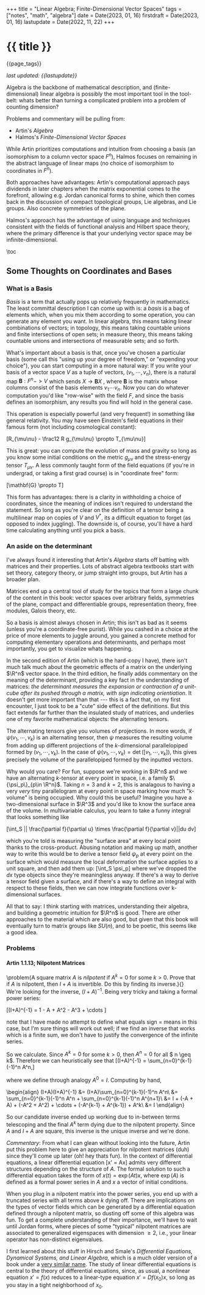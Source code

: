 +++
title = "Linear Algebra; Finite-Dimensional Vector Spaces"
tags = ["notes", "math", "algebra"]
date = Date(2023, 01, 16)
firstdraft = Date(2023, 01, 16)
lastupdate = Date(2022, 11, 22)
+++

# {{ title }}

{{page_tags}}

*last updated: {{lastupdate}}*

Algebra is the backbone of mathematical description, and
(finite-dimensional) linear algebra is possibly the most important
tool in the tool-belt: whats better than turning a complicated problem
into a problem of counting dimension?

Problems and commentary will be pulling from:
- Artin's *Algebra*
- Halmos's *Finite-Dimensional Vector Spaces*

While Artin prioritizes computations and intuition from choosing a
basis (an isomorphism to a column vector space $F^n$), Halmos
focuses on remaining in the abstract language of linear maps (no
choice of isomorphism to coordinates in $F^n$). 

Both approaches have advantages: Artin's computational approach pays
dividends in later chapters when the matrix exponential comes to the
forefront, allowing e.g. Jordan canonical forms to shine, which then
comes back in the discussion of compact topological groups, Lie
algebras, and Lie groups. Also concrete symmetries of the plane.

Halmos's approach has the advantage of using language and techniques
consistent with the fields of functional analysis and Hilbert space
theory, where the primary difference is that your underlying vector
space may be infinite-dimensional.

\toc

## Some Thoughts on Coordinates and Bases
### What is a Basis
*Basis* is a term that actually pops up relatively frequently in
mathematics. The least committal description I can come up with is:
a *basis* is a bag of elements which, when you mix them according to
some operation, you can generate any element you want. In linear
algebra, this means taking linear combinations of vectors; in
topology, this means taking countable unions and finite intersections
of open sets; in measure theory, this means taking countable unions
and intersections of measurable sets; and so forth.

What's important about a basis is that, once you've chosen a
particular basis (some call this "using up your degree of freedom," or
"expending your choice"), you can start computing in a more natural
way: If you write your basis of a vector space $V$ as a tuple of
vectors, $(v_1, \cdots, v_n)$, there is a natural map $\mathbf{B}:
F^n -> V$ which sends $X \to \mathbf{B}X$ , where $\mathbf{B}$ is
the matrix whose columns consist of the basis elements $v_1 \cdots
v_n$. Now you can do whatever computation you'd like "row-wise" with
the field $F$, and since the basis defines an isomorphism, any
results you find will hold in the general case.

This operation is especially powerful (and very frequent!) in
something like general relativity. You may have seen Einstein's field
equations in their famous form (not including cosmological constant):

\[R_{\mu\nu} - \frac12 R g_{\mu\nu} \propto T_{\mu\nu}\]

This is great: you can compute the evolution of mass and gravity so
long as you know some initial conditions on the metric $g_{\mu\nu}$
and the stress-energy tensor $T_{\mu\nu}$. A less commonly taught
form of the field equations (if you're in undergrad, or taking a first
grad course) is in "coordinate free" form:

\[\mathbf{G} \propto T\]

This form has advantages: there is a clarity in withholding a choice
of coordinates, since the meaning of indices isn't required to
understand the statement. So long as you're clear on the definition of
a tensor being a multilinear map on copies of $V$ and $V^*$, its a
difficult equation to forget (as opposed to index juggling). The
downside is, of course, you'll have a hard time calculating anything
until you pick a basis.

### An aside on the determinant
I've always found it interesting that Artin's *Algebra* starts off
batting with matrices and their properties. Lots of abstract algebra
textbooks start with set theory, category theory, or jump straight
into groups, but Artin has a broader plan.

Matrices end up a central tool of study for the topics that form a
large chunk of the content in this book: vector spaces over arbitrary
fields, symmetries of the plane, compact and differentiable groups,
representation theory, free modules, Galois theory, etc.

So a basis is almost always chosen in Artin; this isn't as bad as it
seems (unless you're a coordinate-free purist). While you cashed in a
choice at the price of more elements to juggle around, you gained a
concrete method for computing elementary operations and determinants,
and perhaps most importantly, you get to visualize whats happening.

In the second edition of Artin (which is the hard-copy I have),
there isn't much talk much about the geometric effects of a matrix on the
underlying $\R^n$ vector space. In the third edition, he finally adds
commentary on the meaning of the determinant, providing a key fact in
the understanding of matrices: *the determinant measures the expansion
or contraction of a unit-cube after its pushed through a matrix, with
sign indicating orientiation*. It doesn't get more important than
that --- this is a fact that, on my first encounter, I just took to be
a "cute" side effect of the definitions. But this fact extends far
further than the insulated study of matrices, and underlies one of my
favorite mathematical objects: the alternating tensors.

The alternating tensors give you volumes of projections. In more
words, if $\psi(v_1,\cdots,v_k)$ is an alternating tensor, then $\psi$
measures the resulting volume from adding up different projections of
the $k$-dimensional parallelopiped formed by $(v_1,\cdots,v_k)$. In
the case of $\psi(v_1,\cdots,v_k) = \det([v_1,\cdots,v_k])$, this
gives precisely the volume of the parallelopiped formed by the
inputted vectors.

Why would you care? For fun, suppose we're working in $\R^n$ and we
have an alternating $k$-tensor at every point in space, i.e. a family
$\{\psi_p\}_{p\in \R^n}$. Taking $n=3$ and $k=2$, this is analagous to
having a very *very* tiny parallelogram at every point in space marking
how much "k-volume" is being occupied. Why could this be useful?
Imagine you have a two-dimensional surface in $\R^3$ and you'd like to
know the surface area of the volume. In multivariable calculus, you
learn to take a funny integral that looks something like 

\[\int_S || \frac{\partial f}{\partial u} \times \frac{\partial
f}{\partial v}||du dv\]

which you're told is measuring the "surface area" at every local point
thanks to the cross-product. Abusing notation and making up math,
another way to write this would be to derive a tensor field $\psi_p$
at every point on the surface which would measure the local
deformation the surface applies to a unit square, and then add them
up: \[\int_S \psi_p\] where we've dropped the $dx$ type objects since
they're meaningless anyway. If there's a way to derive a tensor field
given a surface, and if there's a way to define an integral with
respect to these fields, then we can now integrate functions over
k-dimensional surfaces. 

All that to say: I think starting with matrices, understanding their
algebra, and building a geometric intuition for $\R^n$ is good. There
are other approaches to the material which are also good, but given
that this book will eventually turn to matrix groups like $SU(n)$,
and to be poetic, this seems like a good idea.

### Problems
#### Artin 1.1.13; Nilpotent Matrices
\problem{A square matrix $A$ is *nilpotent* if $A^k = 0$ for some $k >
0$. Prove that if $A$ is nilpotent, then $I+A$ is invertible. Do this
by finding its inverse.}{}
We're looking for the inverse, $(I + A)^{-1}$. Being very tricky and
taking a formal power series:

\[(I+A)^{-1} = 1 - A + A^2 - A^3 + \cdots \]

note that I have made no attempt to define what equals sign $=$ means
in this case, but I'm sure things will work out well; if we find an
inverse that works which is a finite sum, we don't have to justify the
convergence of the infinite series.

So we calculate. Since $A^k = 0$ for some $k>0$, then $A^n = 0$ for
all $ n \geq k$. Therefore we can heuristically see that \[(I+A)^{-1}
= \sum_{n=0}^{k-1} (-1)^n A^n,\]

where we define through analogy $A^0 = I$. Computing by hand, 

\begin{align}
(I+A)(I+A)^{-1} &= (I+A)\sum_{n=0}^{k-1}(-1)^n A^n\\
	&= \sum_{n=0}^{k-1}(-1)^n A^n + \sum_{n=0}^{k-1}(-1)^n A^{n+1}\\
	&= I + (-A + A) + (-A^2 + A^2) + \cdots + (-A^{k-1} + A^{k-1}) +
	A^k\\
	&= I
\end{align}

So our candidate inverse ended up working due to in-between terms
telescoping and the final $A^k$ term dying due to the nilpotent
property. Since $A$ and $I+A$ are square, this inverse is the unique
inverse and we're done.

*Commentary*: From what I can glean without looking into the future,
Artin put this problem here to give an appreciation for nilpotent
matrices (duh) since they'll come up later (oh! hey thats fun). In the
context of differential equations, a linear differential equation \[x'
= Ax\] admits very different structures depending on the structure of
$A$. The formal solution to such a differential equation takes the
form of $x(t) = \exp(At)x$, where $\exp(A)$ is defined as a formal
power series in $A$ and $x$ a vector of initial conditions.

When you plug in a nilpotent matrix into the power series, you end up
with a truncated series with all terms above $k$ dying off. There are
implications on the types of vector fields which can be generated by a
differential equation defined through a nilpotent matrix, so dusting
off some of this algebra was fun. To get a complete understanding of
their importance, we'll have to wait until Jordan forms, where pieces
of some "typical" nilpotent matrices are associated to generalized
eigenspaces with dimension $\geq 2$, i.e., your linear operator has
non-distinct eigenvalues.

I first learned about this stuff in Hirsch and Smale's *Differential
Equations, Dynamical Systems, and Linear Algebra*, which is a much
older version of a book under a [very similar
name](https://www.amazon.com/Differential-Equations-Dynamical-Systems-Introduction/dp/0123820103). The
study of linear differential equations is central to the theory of
differential equations, since, as usual, a nonlinear equation $x' =
f(x)$ reduces to a linear-type equation $x' = Df(x_0)x$, so long as
you stay in a tight neighborhood of $x_0$.

